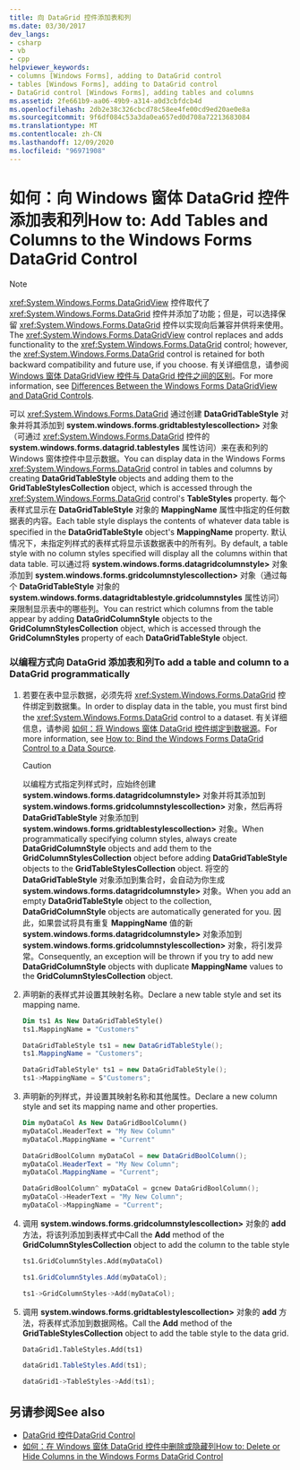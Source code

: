```yaml
---
title: 向 DataGrid 控件添加表和列
ms.date: 03/30/2017
dev_langs:
- csharp
- vb
- cpp
helpviewer_keywords:
- columns [Windows Forms], adding to DataGrid control
- tables [Windows Forms], adding to DataGrid control
- DataGrid control [Windows Forms], adding tables and columns
ms.assetid: 2fe661b9-aa06-49b9-a314-a0d3cbfdcb4d
ms.openlocfilehash: 2db2e38c326cbcd78c58ee4fe00cd9ed20ae0e8a
ms.sourcegitcommit: 9f6df084c53a3da0ea657ed0d708a72213683084
ms.translationtype: MT
ms.contentlocale: zh-CN
ms.lasthandoff: 12/09/2020
ms.locfileid: "96971908"
---
```

# <a name="how-to-add-tables-and-columns-to-the-windows-forms-datagrid-control"></a><span data-ttu-id="a45c3-102">如何：向 Windows 窗体 DataGrid 控件添加表和列</span><span class="sxs-lookup"><span data-stu-id="a45c3-102">How to: Add Tables and Columns to the Windows Forms DataGrid Control</span></span>

> [!NOTE]
> <span data-ttu-id="a45c3-103"><xref:System.Windows.Forms.DataGridView> 控件取代了 <xref:System.Windows.Forms.DataGrid> 控件并添加了功能；但是，可以选择保留 <xref:System.Windows.Forms.DataGrid> 控件以实现向后兼容并供将来使用。</span><span class="sxs-lookup"><span data-stu-id="a45c3-103">The <xref:System.Windows.Forms.DataGridView> control replaces and adds functionality to the <xref:System.Windows.Forms.DataGrid> control; however, the <xref:System.Windows.Forms.DataGrid> control is retained for both backward compatibility and future use, if you choose.</span></span> <span data-ttu-id="a45c3-104">有关详细信息，请参阅 [Windows 窗体 DataGridView 控件与 DataGrid 控件之间的区别](differences-between-the-windows-forms-datagridview-and-datagrid-controls.md)。</span><span class="sxs-lookup"><span data-stu-id="a45c3-104">For more information, see [Differences Between the Windows Forms DataGridView and DataGrid Controls](differences-between-the-windows-forms-datagridview-and-datagrid-controls.md).</span></span>

<span data-ttu-id="a45c3-105">可以 <xref:System.Windows.Forms.DataGrid> 通过创建 **DataGridTableStyle** 对象并将其添加到 **system.windows.forms.gridtablestylescollection>** 对象（可通过 <xref:System.Windows.Forms.DataGrid> 控件的 **system.windows.forms.datagrid.tablestyles** 属性访问）来在表和列的 Windows 窗体控件中显示数据。</span><span class="sxs-lookup"><span data-stu-id="a45c3-105">You can display data in the Windows Forms <xref:System.Windows.Forms.DataGrid> control in tables and columns by creating **DataGridTableStyle** objects and adding them to the **GridTableStylesCollection** object, which is accessed through the <xref:System.Windows.Forms.DataGrid> control's **TableStyles** property.</span></span> <span data-ttu-id="a45c3-106">每个表样式显示在 **DataGridTableStyle** 对象的 **MappingName** 属性中指定的任何数据表的内容。</span><span class="sxs-lookup"><span data-stu-id="a45c3-106">Each table style displays the contents of whatever data table is specified in the **DataGridTableStyle** object's **MappingName** property.</span></span> <span data-ttu-id="a45c3-107">默认情况下，未指定列样式的表样式将显示该数据表中的所有列。</span><span class="sxs-lookup"><span data-stu-id="a45c3-107">By default, a table style with no column styles specified will display all the columns within that data table.</span></span> <span data-ttu-id="a45c3-108">可以通过将 **system.windows.forms.datagridcolumnstyle>** 对象添加到 **system.windows.forms.gridcolumnstylescollection>** 对象（通过每个 **DataGridTableStyle** 对象的 **system.windows.forms.datagridtablestyle.gridcolumnstyles** 属性访问）来限制显示表中的哪些列。</span><span class="sxs-lookup"><span data-stu-id="a45c3-108">You can restrict which columns from the table appear by adding **DataGridColumnStyle** objects to the **GridColumnStylesCollection** object, which is accessed through the **GridColumnStyles** property of each **DataGridTableStyle** object.</span></span>

### <a name="to-add-a-table-and-column-to-a-datagrid-programmatically"></a><span data-ttu-id="a45c3-109">以编程方式向 DataGrid 添加表和列</span><span class="sxs-lookup"><span data-stu-id="a45c3-109">To add a table and column to a DataGrid programmatically</span></span>

1. <span data-ttu-id="a45c3-110">若要在表中显示数据，必须先将 <xref:System.Windows.Forms.DataGrid> 控件绑定到数据集。</span><span class="sxs-lookup"><span data-stu-id="a45c3-110">In order to display data in the table, you must first bind the <xref:System.Windows.Forms.DataGrid> control to a dataset.</span></span> <span data-ttu-id="a45c3-111">有关详细信息，请参阅 [如何：将 Windows 窗体 DataGrid 控件绑定到数据源](how-to-bind-the-windows-forms-datagrid-control-to-a-data-source.md)。</span><span class="sxs-lookup"><span data-stu-id="a45c3-111">For more information, see [How to: Bind the Windows Forms DataGrid Control to a Data Source](how-to-bind-the-windows-forms-datagrid-control-to-a-data-source.md).</span></span>

    > [!CAUTION]
    > <span data-ttu-id="a45c3-112">以编程方式指定列样式时，应始终创建 **system.windows.forms.datagridcolumnstyle>** 对象并将其添加到 **system.windows.forms.gridcolumnstylescollection>** 对象，然后再将 **DataGridTableStyle** 对象添加到 **system.windows.forms.gridtablestylescollection>** 对象。</span><span class="sxs-lookup"><span data-stu-id="a45c3-112">When programmatically specifying column styles, always create **DataGridColumnStyle** objects and add them to the **GridColumnStylesCollection** object before adding **DataGridTableStyle** objects to the **GridTableStylesCollection** object.</span></span> <span data-ttu-id="a45c3-113">将空的 **DataGridTableStyle** 对象添加到集合时，会自动为你生成 **system.windows.forms.datagridcolumnstyle>** 对象。</span><span class="sxs-lookup"><span data-stu-id="a45c3-113">When you add an empty **DataGridTableStyle** object to the collection, **DataGridColumnStyle** objects are automatically generated for you.</span></span> <span data-ttu-id="a45c3-114">因此，如果尝试将具有重复 **MappingName** 值的新 **system.windows.forms.datagridcolumnstyle>** 对象添加到 **system.windows.forms.gridcolumnstylescollection>** 对象，将引发异常。</span><span class="sxs-lookup"><span data-stu-id="a45c3-114">Consequently, an exception will be thrown if you try to add new **DataGridColumnStyle** objects with duplicate **MappingName** values to the **GridColumnStylesCollection** object.</span></span>

2. <span data-ttu-id="a45c3-115">声明新的表样式并设置其映射名称。</span><span class="sxs-lookup"><span data-stu-id="a45c3-115">Declare a new table style and set its mapping name.</span></span>

    ```vb
    Dim ts1 As New DataGridTableStyle()
    ts1.MappingName = "Customers"
    ```

    ```csharp
    DataGridTableStyle ts1 = new DataGridTableStyle();
    ts1.MappingName = "Customers";
    ```

    ```cpp
    DataGridTableStyle* ts1 = new DataGridTableStyle();
    ts1->MappingName = S"Customers";
    ```

3. <span data-ttu-id="a45c3-116">声明新的列样式，并设置其映射名称和其他属性。</span><span class="sxs-lookup"><span data-stu-id="a45c3-116">Declare a new column style and set its mapping name and other properties.</span></span>

    ```vb
    Dim myDataCol As New DataGridBoolColumn()
    myDataCol.HeaderText = "My New Column"
    myDataCol.MappingName = "Current"
    ```

    ```csharp
    DataGridBoolColumn myDataCol = new DataGridBoolColumn();
    myDataCol.HeaderText = "My New Column";
    myDataCol.MappingName = "Current";
    ```

    ```cpp
    DataGridBoolColumn^ myDataCol = gcnew DataGridBoolColumn();
    myDataCol->HeaderText = "My New Column";
    myDataCol->MappingName = "Current";
    ```

4. <span data-ttu-id="a45c3-117">调用 **system.windows.forms.gridcolumnstylescollection>** 对象的 **add** 方法，将该列添加到表样式中</span><span class="sxs-lookup"><span data-stu-id="a45c3-117">Call the **Add** method of the **GridColumnStylesCollection** object to add the column to the table style</span></span>

    ```vb
    ts1.GridColumnStyles.Add(myDataCol)
    ```

    ```csharp
    ts1.GridColumnStyles.Add(myDataCol);
    ```

    ```cpp
    ts1->GridColumnStyles->Add(myDataCol);
    ```

5. <span data-ttu-id="a45c3-118">调用 **system.windows.forms.gridtablestylescollection>** 对象的 **add** 方法，将表样式添加到数据网格。</span><span class="sxs-lookup"><span data-stu-id="a45c3-118">Call the **Add** method of the **GridTableStylesCollection** object to add the table style to the data grid.</span></span>

    ```vb
    DataGrid1.TableStyles.Add(ts1)
    ```

    ```csharp
    dataGrid1.TableStyles.Add(ts1);
    ```

    ```cpp
    dataGrid1->TableStyles->Add(ts1);
    ```

## <a name="see-also"></a><span data-ttu-id="a45c3-119">另请参阅</span><span class="sxs-lookup"><span data-stu-id="a45c3-119">See also</span></span>

- [<span data-ttu-id="a45c3-120">DataGrid 控件</span><span class="sxs-lookup"><span data-stu-id="a45c3-120">DataGrid Control</span></span>](datagrid-control-windows-forms.md)
- [<span data-ttu-id="a45c3-121">如何：在 Windows 窗体 DataGrid 控件中删除或隐藏列</span><span class="sxs-lookup"><span data-stu-id="a45c3-121">How to: Delete or Hide Columns in the Windows Forms DataGrid Control</span></span>](how-to-delete-or-hide-columns-in-the-windows-forms-datagrid-control.md)
